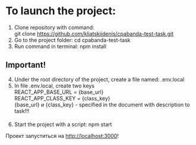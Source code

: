 # To launch the project:

1. Clone repository with command: \
git clone https://github.com/kliatskiidenis/cpabanda-test-task.git
2. Go to the project folder: cd cpabanda-test-task
3. Run command in terminal: npm install

## Important! 
4. Under the root directory of the project, create a file named: .env.local
5. In file .env.local, create two keys \
   REACT_APP_BASE_URL = {base_url} \
   REACT_APP_CLASS_KEY = {class_key} \
   {base_url} и {class_key} - specified in the document with description to task!!!
####
6. Start the project with a script: npm start

Проект запуститься на [http://localhost:3000](http://localhost:3000)!